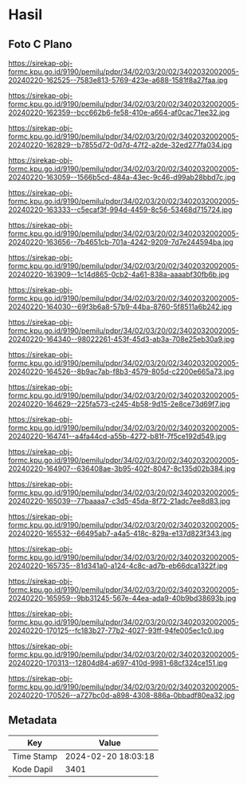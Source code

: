 # Hasil

## Foto C Plano

https://sirekap-obj-formc.kpu.go.id/9190/pemilu/pdpr/34/02/03/20/02/3402032002005-20240220-162525--7583e813-5769-423e-a688-1581f8a27faa.jpg

https://sirekap-obj-formc.kpu.go.id/9190/pemilu/pdpr/34/02/03/20/02/3402032002005-20240220-162359--bcc662b6-fe58-410e-a664-af0cac71ee32.jpg

https://sirekap-obj-formc.kpu.go.id/9190/pemilu/pdpr/34/02/03/20/02/3402032002005-20240220-162829--b7855d72-0d7d-47f2-a2de-32ed277fa034.jpg

https://sirekap-obj-formc.kpu.go.id/9190/pemilu/pdpr/34/02/03/20/02/3402032002005-20240220-163059--1566b5cd-484a-43ec-9c46-d99ab28bbd7c.jpg

https://sirekap-obj-formc.kpu.go.id/9190/pemilu/pdpr/34/02/03/20/02/3402032002005-20240220-163333--c5ecaf3f-994d-4459-8c56-53468d715724.jpg

https://sirekap-obj-formc.kpu.go.id/9190/pemilu/pdpr/34/02/03/20/02/3402032002005-20240220-163656--7b4651cb-701a-4242-9209-7d7e244594ba.jpg

https://sirekap-obj-formc.kpu.go.id/9190/pemilu/pdpr/34/02/03/20/02/3402032002005-20240220-163909--1c14d865-0cb2-4a61-838a-aaaabf30fb6b.jpg

https://sirekap-obj-formc.kpu.go.id/9190/pemilu/pdpr/34/02/03/20/02/3402032002005-20240220-164030--69f3b6a8-57b9-44ba-8760-5f8511a6b242.jpg

https://sirekap-obj-formc.kpu.go.id/9190/pemilu/pdpr/34/02/03/20/02/3402032002005-20240220-164340--98022261-453f-45d3-ab3a-708e25eb30a9.jpg

https://sirekap-obj-formc.kpu.go.id/9190/pemilu/pdpr/34/02/03/20/02/3402032002005-20240220-164526--8b9ac7ab-f8b3-4579-805d-c2200e665a73.jpg

https://sirekap-obj-formc.kpu.go.id/9190/pemilu/pdpr/34/02/03/20/02/3402032002005-20240220-164629--225fa573-c245-4b58-9d15-2e8ce73d69f7.jpg

https://sirekap-obj-formc.kpu.go.id/9190/pemilu/pdpr/34/02/03/20/02/3402032002005-20240220-164741--a4fa44cd-a55b-4272-b81f-7f5ce192d549.jpg

https://sirekap-obj-formc.kpu.go.id/9190/pemilu/pdpr/34/02/03/20/02/3402032002005-20240220-164907--636408ae-3b95-402f-8047-8c135d02b384.jpg

https://sirekap-obj-formc.kpu.go.id/9190/pemilu/pdpr/34/02/03/20/02/3402032002005-20240220-165039--77baaaa7-c3d5-45da-8f72-21adc7ee8d83.jpg

https://sirekap-obj-formc.kpu.go.id/9190/pemilu/pdpr/34/02/03/20/02/3402032002005-20240220-165532--66495ab7-a4a5-418c-829a-e137d823f343.jpg

https://sirekap-obj-formc.kpu.go.id/9190/pemilu/pdpr/34/02/03/20/02/3402032002005-20240220-165735--81d341a0-a124-4c8c-ad7b-eb66dca1322f.jpg

https://sirekap-obj-formc.kpu.go.id/9190/pemilu/pdpr/34/02/03/20/02/3402032002005-20240220-165959--9bb31245-567e-44ea-ada9-40b9bd38693b.jpg

https://sirekap-obj-formc.kpu.go.id/9190/pemilu/pdpr/34/02/03/20/02/3402032002005-20240220-170125--fc183b27-77b2-4027-93ff-94fe005ec1c0.jpg

https://sirekap-obj-formc.kpu.go.id/9190/pemilu/pdpr/34/02/03/20/02/3402032002005-20240220-170313--12804d84-a697-410d-9981-68cf324ce151.jpg

https://sirekap-obj-formc.kpu.go.id/9190/pemilu/pdpr/34/02/03/20/02/3402032002005-20240220-170526--a727bc0d-a898-4308-886a-0bbadf80ea32.jpg


## Metadata

| Key        | Value               |
| ---------- | ------------------- |
| Time Stamp | 2024-02-20 18:03:18 |
| Kode Dapil | 3401                |



